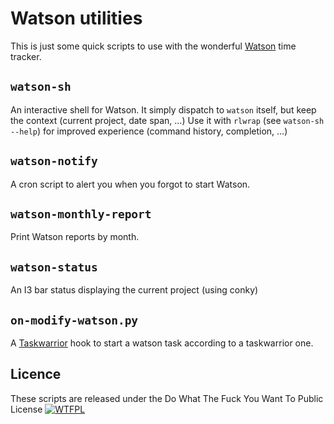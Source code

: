 
# Watson utilities

This is just some quick scripts to use with the wonderful [Watson](https://github.com/TailorDev/Watson) time tracker.

## `watson-sh`

An interactive shell for Watson. It simply dispatch to `watson` itself, but keep the context (current project, date span, …)
Use it with `rlwrap` (see `watson-sh --help`) for improved experience (command history, completion, …) 

## `watson-notify`

A cron script to alert you when you forgot to start Watson.

## `watson-monthly-report`

Print Watson reports by month.

## `watson-status`

An I3 bar status displaying the current project (using conky)

## `on-modify-watson.py`

A [Taskwarrior](http://taskwarrior.org/) hook to start a watson task according to a taskwarrior one.

## Licence

These scripts are released under the Do What The Fuck You Want To Public License
[![WTFPL](http://www.wtfpl.net/wp-content/uploads/2012/12/wtfpl-badge-2.png)](http://www.wtfpl.net/)
